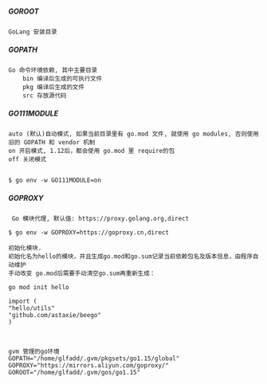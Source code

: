 ##### GOROOT

```
GoLang 安装目录
```

##### GOPATH

```
Go 命令环境依赖, 其中主要目录
    bin 编译后生成的可执行文件
    pkg 编译后生成的文件
    src 存放源代码
```

##### GO111MODULE

```
auto (默认)自动模式, 如果当前目录里有 go.mod 文件, 就使用 go modules, 否则使用旧的 GOPATH 和 vendor 机制
on 开启模式, 1.12后，都会使用 go.mod 里 require的包
off 关闭模式


$ go env -w GO111MODULE=on
```

##### GOPROXY

```
 Go 模块代理, 默认值: https://proxy.golang.org,direct

$ go env -w GOPROXY=https://goproxy.cn,direct
```



```
初始化模块.
初始化名为hello的模块，并且生成go.mod和go.sum记录当前依赖包名及版本信息，由程序自动维护
手动改变 go.mod后需要手动清空go.sum再重新生成：

go mod init hello

import (
"hello/utils"
"github.com/astaxie/beego"
)



```

```
gvm 管理的go环境
GOPATH="/home/glfadd/.gvm/pkgsets/go1.15/global"
GOPROXY="https://mirrors.aliyun.com/goproxy/"
GOROOT="/home/glfadd/.gvm/gos/go1.15"

```

